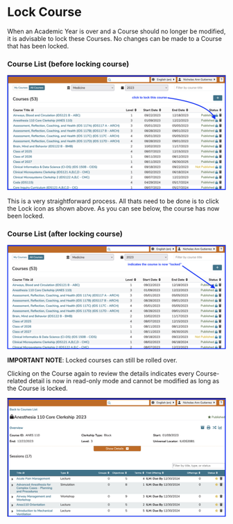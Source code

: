 # Lock Course

When an Academic Year is over and a Course should no longer be modified, it is advisable to lock these Courses. No changes can be made to a Course that has been locked.

### Course List (before locking course)

![course list - pre-lock](../../images/lock_course/course_list_pre_lock.png)

This is a very straightforward process. All thats need to be done is to click the Lock icon as shown above. As you can see below, the course has now been locked.

### Course List (after locking course)

![course list - post-lock](../../images/lock_course/course_list_post_lock.png)

**IMPORTANT NOTE**:  Locked courses can still be rolled over.

Clicking on the Course again to review the details indicates every Course-related detail is now in read-only mode and cannot be modified as long as the Course is locked.

![locked course - read-only mode](../../images/lock_course/locked_course.png)

